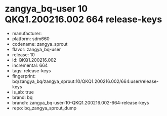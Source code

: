 # zangya_bq-user 10 QKQ1.200216.002 664 release-keys
- manufacturer: 
- platform: sdm660
- codename: zangya_sprout
- flavor: zangya_bq-user
- release: 10
- id: QKQ1.200216.002
- incremental: 664
- tags: release-keys
- fingerprint: bq/zangya_bq/zangya_sprout:10/QKQ1.200216.002/664:user/release-keys
- is_ab: true
- brand: bq
- branch: zangya_bq-user-10-QKQ1.200216.002-664-release-keys
- repo: bq_zangya_sprout_dump
